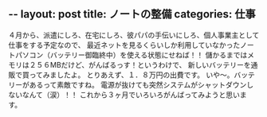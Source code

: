 --
layout: post
title: ノートの整備
categories: 仕事
--

４月から、派遣にしろ、在宅にしろ、彼パパの手伝いにしろ、個人事業主として仕事をする予定なので、
最近ネットを見るくらいしか利用していなかったノートパソコン（バッテリー御臨終中）を使える状態にせねば！！
儲かるまではメモリは２５６MBだけど、がんばるっす！というわけで、
新しいバッテリーを通販で買ってみましたよ。
とりあえず、１．８万円の出費です。
いや～。バッテリーがあるって素敵ですね。
電源が抜けても突然システムがシャットダウンしないなんて（涙）！！
これから３ヶ月でいろいろがんばってみようと思います。
